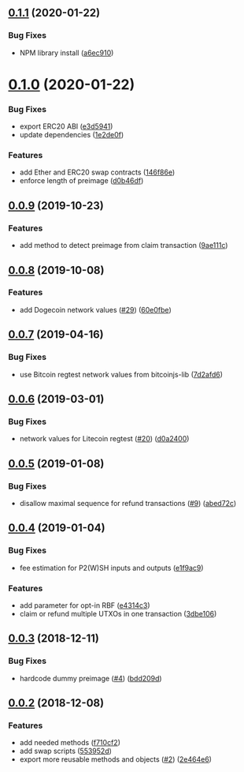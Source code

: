 ## [0.1.1](https://github.com/BoltzExchange/boltz-core/compare/v0.1.0...v0.1.1) (2020-01-22)


### Bug Fixes

* NPM library install ([a6ec910](https://github.com/BoltzExchange/boltz-core/commit/a6ec910cad9af6f8e78e182720894c24f41550a3))



# [0.1.0](https://github.com/BoltzExchange/boltz-core/compare/v0.0.10...v0.1.0) (2020-01-22)


### Bug Fixes

* export ERC20 ABI ([e3d5941](https://github.com/BoltzExchange/boltz-core/commit/e3d59411f56a10a819131fe621b98ec38d1dae75))
* update dependencies ([1e2de0f](https://github.com/BoltzExchange/boltz-core/commit/1e2de0f2bc3d50e84566786dfcb53d444f5f4166))


### Features

* add Ether and ERC20 swap contracts ([146f86e](https://github.com/BoltzExchange/boltz-core/commit/146f86eec989e36e558700107f481c12bcf43782))
* enforce length of preimage ([d0b46df](https://github.com/BoltzExchange/boltz-core/commit/d0b46df76c2f4660d882f3128d05ee8d26732d53))



## [0.0.9](https://github.com/BoltzExchange/boltz-core/compare/v0.0.8...v0.0.9) (2019-10-23)


### Features

* add method to detect preimage from claim transaction ([9ae111c](https://github.com/BoltzExchange/boltz-core/commit/9ae111c))



## [0.0.8](https://github.com/BoltzExchange/boltz-core/compare/v0.0.7...v0.0.8) (2019-10-08)


### Features

* add Dogecoin network values ([#29](https://github.com/BoltzExchange/boltz-core/issues/29)) ([60e0fbe](https://github.com/BoltzExchange/boltz-core/commit/60e0fbe))



## [0.0.7](https://github.com/BoltzExchange/boltz-core/compare/v0.0.6...v0.0.7) (2019-04-16)


### Bug Fixes

* use Bitcoin regtest network values from bitcoinjs-lib ([7d2afd6](https://github.com/BoltzExchange/boltz-core/commit/7d2afd6))



## [0.0.6](https://github.com/BoltzExchange/boltz-core/compare/v0.0.5...v0.0.6) (2019-03-01)


### Bug Fixes

* network values for Litecoin regtest ([#20](https://github.com/BoltzExchange/boltz-core/issues/20)) ([d0a2400](https://github.com/BoltzExchange/boltz-core/commit/d0a2400))



## [0.0.5](https://github.com/BoltzExchange/boltz-core/compare/v0.0.4...v0.0.5) (2019-01-08)


### Bug Fixes

* disallow maximal sequence for refund transactions ([#9](https://github.com/BoltzExchange/boltz-core/issues/9)) ([abed72c](https://github.com/BoltzExchange/boltz-core/commit/abed72c))



## [0.0.4](https://github.com/BoltzExchange/boltz-core/compare/v0.0.3...v0.0.4) (2019-01-04)


### Bug Fixes

* fee estimation for P2(W)SH inputs and outputs ([e1f9ac9](https://github.com/BoltzExchange/boltz-core/commit/e1f9ac9))


### Features

* add parameter for opt-in RBF ([e4314c3](https://github.com/BoltzExchange/boltz-core/commit/e4314c3))
* claim or refund multiple UTXOs in one transaction ([3dbe106](https://github.com/BoltzExchange/boltz-core/commit/3dbe106))



## [0.0.3](https://github.com/BoltzExchange/boltz-core/compare/v0.0.2...v0.0.3) (2018-12-11)


### Bug Fixes

* hardcode dummy preimage ([#4](https://github.com/BoltzExchange/boltz-core/issues/4)) ([bdd209d](https://github.com/BoltzExchange/boltz-core/commit/bdd209d))



## [0.0.2](https://github.com/BoltzExchange/boltz-core/compare/v0.0.1...v0.0.2) (2018-12-08)


### Features

* add needed methods ([f710cf2](https://github.com/BoltzExchange/boltz-core/commit/f710cf2))
* add swap scripts ([553952d](https://github.com/BoltzExchange/boltz-core/commit/553952d))
* export more reusable methods and objects ([#2](https://github.com/BoltzExchange/boltz-core/issues/2)) ([2e464e6](https://github.com/BoltzExchange/boltz-core/commit/2e464e6))



